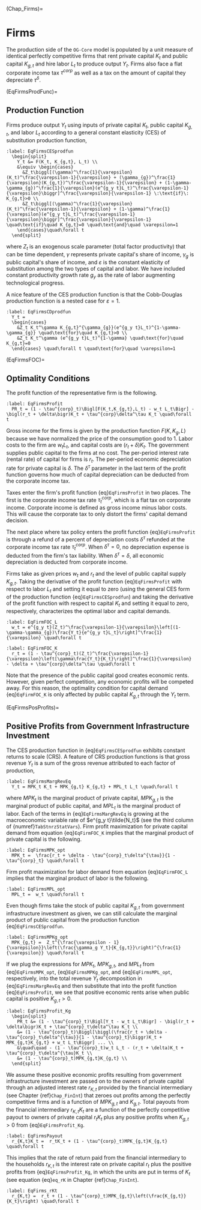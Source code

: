 (Chap_Firms)=
# Firms

The production side of the `OG-Core` model is populated by a unit measure of identical perfectly competitive firms that rent private capital $K_t$ and public capital $K_{g,t}$ and hire labor $L_t$ to produce output $Y_t$. Firms also face a flat corporate income tax $\tau^{corp}$ as well as a tax on the amount of capital they depreciate $\tau^\delta$.

(EqFirmsProdFunc)=
## Production Function

  Firms produce output $Y_t$ using inputs of private capital $K_t$, public capital $K_{g,t}$, and labor $L_t$ according to a general constant elasticity (CES) of substitution production function,

  ```{math}
  :label: EqFirmsCESprodfun
    \begin{split}
      Y_t &= F(K_t, K_{g,t}, L_t) \\
      &\equiv \begin{cases}
        &Z_t\biggl[(\gamma)^\frac{1}{\varepsilon}(K_t)^\frac{\varepsilon-1}{\varepsilon} + (\gamma_{g})^\frac{1}{\varepsilon}(K_{g,t})^\frac{\varepsilon-1}{\varepsilon} + (1-\gamma-\gamma_{g})^\frac{1}{\varepsilon}(e^{g_y t}L_t)^\frac{\varepsilon-1}{\varepsilon}\biggr]^\frac{\varepsilon}{\varepsilon-1} \:\text{if}\: K_{g,t}>0 \\
        &Z_t\biggl[(\gamma)^\frac{1}{\varepsilon}(K_t)^\frac{\varepsilon-1}{\varepsilon} + (1-\gamma)^\frac{1}{\varepsilon}(e^{g_y t}L_t)^\frac{\varepsilon-1}{\varepsilon}\biggr]^\frac{\varepsilon}{\varepsilon-1} \quad\text{if}\quad K_{g,t}=0 \quad\text{and}\quad \varepsilon=1
      \end{cases}\quad\forall t
    \end{split}
  ```
  where $Z_t$ is an exogenous scale parameter (total factor productivity) that can be time dependent, $\gamma$ represents private capital's share of income, $\gamma_{g}$ is public capital's share of income, and $\varepsilon$ is the constant elasticity of substitution among the two types of capital and labor. We have included constant productivity growth rate $g_y$ as the rate of labor augmenting technological progress.

  A nice feature of the CES production function is that the Cobb-Douglas production function is a nested case for $\varepsilon=1$.
  ```{math}
  :label: EqFirmsCDprodfun
    Y_t =
    \begin{cases}
      &Z_t K_t^\gamma K_{g,t}^{\gamma_{g}}(e^{g_y t}L_t)^{1-\gamma-\gamma_{g}} \quad\text{for}\quad K_{g,t}>0 \\
      &Z_t K_t^\gamma (e^{g_y t}L_t)^{1-\gamma} \quad\text{for}\quad K_{g,t}=0
    \end{cases} \quad\forall t \quad\text{for}\quad \varepsilon=1
  ```

(EqFirmsFOC)=
## Optimality Conditions

  The profit function of the representative firm is the following.

  ```{math}
  :label: EqFirmsProfit
    PR_t = (1 - \tau^{corp}_t)\Bigl[F(K_t,K_{g,t},L_t) - w_t L_t\Bigr] - \bigl(r_t + \delta\bigr)K_t + \tau^{corp}\delta^\tau K_t \quad\forall t
  ```

  Gross income for the firms is given by the production function $F(K,K_g,L)$ because we have normalized the price of the consumption good to 1. Labor costs to the firm are $w_t L_t$, and capital costs are $(r_t +\delta)K_t$. The government supplies public capital to the firms at no cost. The per-period interest rate (rental rate) of capital for firms is $r_t$. The per-period economic depreciation rate for private capital is $\delta$. The $\delta^\tau$ parameter in the last term of the profit function governs how much of capital depreciation can be deducted from the corporate income tax.

  Taxes enter the firm's profit function {eq}`EqFirmsProfit` in two places. The first is the corporate income tax rate $\tau^{corp}_t$, which is a flat tax on corporate income. Corporate income is defined as gross income minus labor costs. This will cause the corporate tax to only distort the firms' capital demand decision.

  The next place where tax policy enters the profit function {eq}`EqFirmsProfit` is through a refund of a percent of depreciation costs $\delta^\tau$ refunded at the corporate income tax rate $\tau^{corp}_t$. When $\delta^\tau=0$, no depreciation expense is deducted from the firm's tax liability. When $\delta^\tau=\delta$, all economic depreciation is deducted from corporate income.

  Firms take as given prices $w_t$ and $r_t$ and the level of public capital supply $K_{g,t}$. Taking the derivative of the profit function {eq}`EqFirmsProfit` with respect to labor $L_t$ and setting it equal to zero (using the general CES form of the production function {eq}`EqFirmsCESprodfun`) and taking the derivative of the profit function with respect to capital $K_t$ and setting it equal to zero, respectively, characterizes the optimal labor and capital demands.

  ```{math}
  :label: EqFirmFOC_L
    w_t = e^{g_y t}(Z_t)^\frac{\varepsilon-1}{\varepsilon}\left[(1-\gamma-\gamma_{g})\frac{Y_t}{e^{g_y t}L_t}\right]^\frac{1}{\varepsilon} \quad\forall t
  ```

  ```{math}
  :label: EqFirmFOC_K
    r_t = (1 - \tau^{corp}_t)(Z_t)^\frac{\varepsilon-1}{\varepsilon}\left[\gamma\frac{Y_t}{K_t}\right]^\frac{1}{\varepsilon} - \delta + \tau^{corp}\delta^\tau \quad\forall t
  ```

  Note that the presence of the public capital good creates economic rents. However, given perfect competition, any economic profits will be competed away. For this reason, the optimality condition for capital demand {eq}`EqFirmFOC_K` is only affected by public capital $K_{g,t}$ through the $Y_t$ term.

(EqFirmsPosProfits)=
## Positive Profits from Government Infrastructure Investment

  The CES production function in {eq}`EqFirmsCESprodfun` exhibits constant returns to scale (CRS). A feature of CRS production functions is that gross revenue $Y_t$ is a sum of the gross revenue attributed to each factor of production,

  ```{math}
  :label: EqFirmsMargRevEq
    Y_t = MPK_t K_t + MPK_{g,t} K_{g,t} + MPL_t L_t \quad\forall t
  ```

  where $MPK_t$ is the marginal product of private capital, $MPK_{g,t}$ is the marginal product of public capital, and $MPL_t$ is the marginal product of labor. Each of the terms in {eq}`EqFirmsMargRevEq` is growing at the macroeconomic variable rate of $e^{g_y t}\tilde{N_t}$ (see the third column of {numref}`TabStnrzStatVars`). Firm profit maximization for private capital demand from equation {eq}`EqFirmFOC_K` implies that the marginal product of private capital is the following.

  ```{math}
  :label: EqFirmsMPK_opt
    MPK_t =  \frac{r_t + \delta - \tau^{corp}_t\delta^{\tau}}{1 - \tau^{corp}_t} \quad\forall t
  ```

  Firm profit maximization for labor demand from equation {eq}`EqFirmFOC_L` implies that the marginal product of labor is the following.

  ```{math}
  :label: EqFirmsMPL_opt
    MPL_t =  w_t \quad\forall t
  ```

  Even though firms take the stock of public capital $K_{g,t}$ from government infrastructure investment as given, we can still calculate the marginal product of public capital from the production function {eq}`EqFirmsCESprodfun`.

  ```{math}
  :label: EqFirmsMPKg_opt
    MPK_{g,t} =  Z_t^{\frac{\varepsilon - 1}{\varepsilon}}\left(\frac{\gamma_g Y_t}{K_{g,t}}\right)^{\frac{1}{\varepsilon}} \quad\forall t
  ```

  If we plug the expressions for $MPK_t$, $MPK_{g,t}$, and $MPL_t$ from {eq}`EqFirmsMPK_opt`, {eq}`EqFirmsMPKg_opt`, and {eq}`EqFirmsMPL_opt`, respectively, into the total revenue $Y_t$ decomposition in {eq}`EqFirmsMargRevEq` and then substitute that into the profit function {eq}`EqFirmsProfit`, we see that positive economic rents arise when public capital is positive $K_{g,t}>0$.

  ```{math}
  :label: EqFirmsProfit_Kg
    \begin{split}
      PR_t &= (1 - \tau^{corp}_t)\Bigl[Y_t - w_t L_t\Bigr] - \bigl(r_t + \delta\bigr)K_t + \tau^{corp}_t\delta^\tau K_t \\
      &= (1 - \tau^{corp}_t)\Biggl[\biggl(\frac{r_t + \delta - \tau^{corp}_t\delta^{\tau}}{1 - \tau^{corp}_t}\biggr)K_t + MPK_{g,t}K_{g,t} + w_t L_t\Biggr] ... \\
      &\quad\quad - (1 - \tau^{corp}_t)w_t L_t - (r_t + \delta)K_t + \tau^{corp}_t\delta^{\tau}K_t \\
      &= (1 - \tau^{corp}_t)MPK_{g,t}K_{g,t} \\
    \end{split}
  ```

  We assume these positive economic profits resulting from government infrastructure investment are passed on to the owners of private capital through an adjusted interest rate $r_{K,t}$ provided by the financial intermediary (see Chapter {ref}`Chap_FinInt`) that zeroes out profits among the perfectly competitive firms and is a function of $MPK_{g,t}$ and $K_{g,t}$. Total payouts from the financial intermediary $r_{K,t}K_t$ are a function of the perfectly competitive payout to owners of private capital $r_t K_t$ plus any positive profits when $K_{g,t}>0$ from {eq}`EqFirmsProfit_Kg`.

  ```{math}
  :label: EqFirmsPayout
    r_{K,t}K_t =  r_tK_t + (1 - \tau^{corp}_t)MPK_{g,t}K_{g,t} \quad\forall t
  ```

  This implies that the rate of return paid from the financial intermediary to the households $r_{K,t}$ is the interest rate on private capital $r_t$ plus the positive profits from {eq}`EqFirmsProfit_Kg`, in which the units are put in terms of $K_t$ (see equation {eq}`eq_rK` in Chapter {ref}`Chap_FinInt`).

  ```{math}
  :label: EqFirms_rKt
    r_{K,t} =  r_t + (1 - \tau^{corp}_t)MPK_{g,t}\left(\frac{K_{g,t}}{K_t}\right) \quad\forall t
  ```
